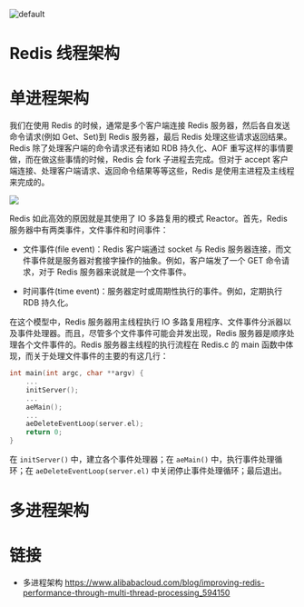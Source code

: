 ![default](https://user-images.githubusercontent.com/5803001/45228854-de88b400-b2f6-11e8-9ab0-d393ed19f21f.png)

# Redis 线程架构

# 单进程架构

我们在使用 Redis 的时候，通常是多个客户端连接 Redis 服务器，然后各自发送命令请求(例如 Get、Set)到 Redis 服务器，最后 Redis 处理这些请求返回结果。Redis 除了处理客户端的命令请求还有诸如 RDB 持久化、AOF 重写这样的事情要做，而在做这些事情的时候，Redis 会 fork 子进程去完成。但对于 accept 客户端连接、处理客户端请求、返回命令结果等等这些，Redis 是使用主进程及主线程来完成的。

![](https://i.postimg.cc/43P4mPhw/image.png)

Redis 如此高效的原因就是其使用了 IO 多路复用的模式 Reactor。首先，Redis 服务器中有两类事件，文件事件和时间事件：

- 文件事件(file event)：Redis 客户端通过 socket 与 Redis 服务器连接，而文件事件就是服务器对套接字操作的抽象。例如，客户端发了一个 GET 命令请求，对于 Redis 服务器来说就是一个文件事件。

- 时间事件(time event)：服务器定时或周期性执行的事件。例如，定期执行 RDB 持久化。

在这个模型中，Redis 服务器用主线程执行 IO 多路复用程序、文件事件分派器以及事件处理器。而且，尽管多个文件事件可能会并发出现，Redis 服务器是顺序处理各个文件事件的。Redis 服务器主线程的执行流程在 Redis.c 的 main 函数中体现，而关于处理文件事件的主要的有这几行：

```c
int main(int argc, char **argv) {
    ...
    initServer();
    ...
    aeMain();
    ...
    aeDeleteEventLoop(server.el);
    return 0;
}
```

在 `initServer()` 中，建立各个事件处理器；在 `aeMain()` 中，执行事件处理循环；在 `aeDeleteEventLoop(server.el)` 中关闭停止事件处理循环；最后退出。

# 多进程架构

# 链接

- 多进程架构 https://www.alibabacloud.com/blog/improving-redis-performance-through-multi-thread-processing_594150
